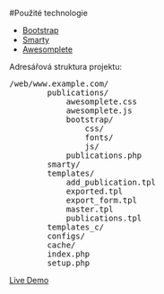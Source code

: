 #Použité technologie

* [Bootstrap](http://getbootstrap.com/)
* [Smarty](http://www.smarty.net/)
* [Awesomplete](https://leaverou.github.io/awesomplete/)

Adresářová struktura projektu:
<pre>
/web/www.example.com/
        publications/
			awesomplete.css
			awesomplete.js
			bootstrap/
				css/
				fonts/
				js/
			publications.php
		smarty/
        templates/
            add_publication.tpl
			exported.tpl
			export_form.tpl
			master.tpl
			publications.tpl
        templates_c/
        configs/
        cache/
        index.php
        setup.php
</pre>

[Live Demo](https://158.194.128.62/smarty/index.php)
